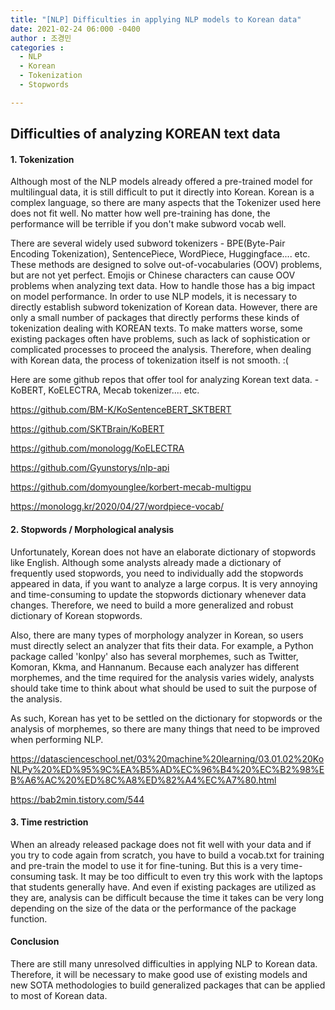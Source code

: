 ```yaml
---
title: "[NLP] Difficulties in applying NLP models to Korean data"
date: 2021-02-24 06:000 -0400
author : 조경민
categories :
  - NLP
  - Korean
  - Tokenization
  - Stopwords

---
```


## Difficulties of analyzing KOREAN text data



#### 1. Tokenization

Although most of the NLP models already offered a pre-trained model for multilingual data, it is still difficult to put it directly into Korean. Korean is a complex language, so there are many aspects that the Tokenizer used here does not fit well. No matter how well pre-training has done, the performance will be terrible if you don't make subword vocab well.

There are several widely used subword tokenizers - BPE(Byte-Pair Encoding Tokenization), SentencePiece, WordPiece, Huggingface.... etc. These methods are designed to solve out-of-vocabularies (OOV) problems, but are not yet perfect. Emojis or Chinese characters can cause OOV problems when analyzing text data. How to handle those has a big impact on model performance. In order to use NLP models, it is necessary to directly establish subword tokenization of Korean data. However, there are only a small number of packages that directly performs these kinds of tokenization dealing with KOREAN texts. To make matters worse, some existing packages often have problems, such as lack of sophistication or complicated processes to proceed the analysis. Therefore, when dealing with Korean data, the process of tokenization itself is not smooth. :(

Here are some github repos that offer tool for analyzing Korean text data. - KoBERT, KoELECTRA, Mecab tokenizer.... etc.

<https://github.com/BM-K/KoSentenceBERT_SKTBERT>

<https://github.com/SKTBrain/KoBERT>

<https://github.com/monologg/KoELECTRA>

<https://github.com/Gyunstorys/nlp-api>

<https://github.com/domyounglee/korbert-mecab-multigpu>

<https://monologg.kr/2020/04/27/wordpiece-vocab/>





#### 2. Stopwords / Morphological analysis

Unfortunately, Korean does not have an elaborate dictionary of stopwords like English. Although some analysts already made a dictionary of frequently used stopwords, you need to individually add the stopwords appeared in data, if you want to analyze a large corpus. It is very annoying and time-consuming to update the stopwords dictionary whenever data changes. Therefore, we need to build a more generalized and robust dictionary of Korean stopwords. 

Also, there are many types of morphology analyzer in Korean, so users must directly select an analyzer that fits their data. For example, a Python package called 'konlpy' also has several morphemes, such as Twitter, Komoran, Kkma, and Hannanum. Because each analyzer has different morphemes, and the time required for the analysis varies widely, analysts should take time to think about what should be used to suit the purpose of the analysis. 

As such, Korean has yet to be settled on the dictionary for stopwords or the analysis of morphemes, so there are many things that need to be improved when performing NLP.

<https://datascienceschool.net/03%20machine%20learning/03.01.02%20KoNLPy%20%ED%95%9C%EA%B5%AD%EC%96%B4%20%EC%B2%98%EB%A6%AC%20%ED%8C%A8%ED%82%A4%EC%A7%80.html>

<https://bab2min.tistory.com/544>





#### 3. Time restriction

When an already released package does not fit well with your data and if you try to code again from scratch, you have to build a vocab.txt for training and pre-train the model to use it for fine-tuning. But this is a very time-consuming task. It may be too difficult to even try this work with the laptops that students generally have. And even if existing packages are utilized as they are, analysis can be difficult because the time it takes can be very long depending on the size of the data or the performance of the package function. 





#### Conclusion

There are still many unresolved difficulties in applying NLP to Korean data. Therefore, it will be necessary to make good use of existing models and new SOTA methodologies to build generalized packages that can be applied to most of Korean data.
